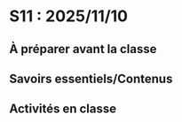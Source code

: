# S11 : <!-- %: S11 -->2025/11/10<!-- %; -->

## À préparer avant la classe

## Savoirs essentiels/Contenus

## Activités en classe

